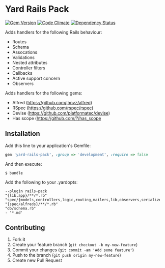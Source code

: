 # Yard Rails Pack

[![Gem Version](http://img.shields.io/gem/v/yard-rails-pack.svg)][gem]
[![Code Climate](http://img.shields.io/codeclimate/github/jhnvz/yard-rails-pack.svg)][codeclimate]
[![Dependency Status](http://img.shields.io/gemnasium/jhnvz/yard-rails-pack.svg)][gemnasium]

[gem]: https://rubygems.org/gems/yard-rails-pack
[codeclimate]: https://codeclimate.com/github/jhnvz/yard-rails-pack
[gemnasium]: https://gemnasium.com/jhnvz/yard-rails-pack

Adds handlers for the following Rails behaviour:
- Routes
- Schema
- Assocations
- Validations
- Nested attributes
- Controller filters
- Callbacks
- Active support concern
- Observers
 
Adds handlers for the following gems:
- Alfred (https://github.com/jhnvz/alfred)
- RSpec (https://github.com/rspec/rspec)
- Devise (https://github.com/platformatec/devise)
- Has scope (https://github.com/?/has_scope

## Installation

Add this line to your application's Gemfile:

```ruby
gem 'yard-rails-pack', :group => 'development', :require => false
```

And then execute:
```
$ bundle
```

Add the following to your .yardopts:
```
--plugin rails-pack
"{lib,app}/**/*.rb" 
"spec/{models,controllers,logic,routing,mailers,lib,observers,serializers}/**/*.rb" 
"{spec/alfreds}/**/*.rb" 
"db/schema.rb" 
- '*.md'
```

## Contributing

1. Fork it
2. Create your feature branch (`git checkout -b my-new-feature`)
3. Commit your changes (`git commit -am 'Add some feature'`)
4. Push to the branch (`git push origin my-new-feature`)
5. Create new Pull Request
